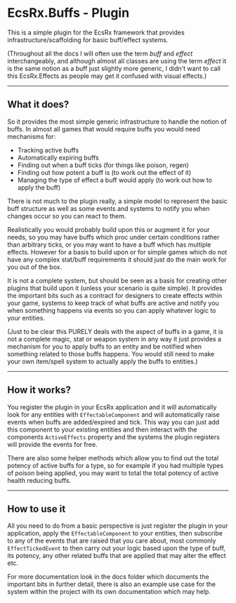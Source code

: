 # EcsRx.Buffs - Plugin

This is a simple plugin for the EcsRx framework that provides infrastructure/scaffolding for basic buff/effect systems.

(Throughout all the docs I will often use the term *buff* and *effect* interchangeably, and although almost all classes are
using the term *effect* it is the same notion as a buff just slightly more generic, I didn't want to call this EcsRx.Effects
as people may get it confused with visual effects.)

---

## What it does?

So it provides the most simple generic infrastructure to handle the notion of buffs. In almost all games that would require buffs
you would need mechanisms for:

- Tracking active buffs
- Automatically expiring buffs
- Finding out when a buff ticks (for things like poison, regen)
- Finding out how potent a buff is (to work out the effect of it)
- Managing the type of effect a buff would apply (to work out how to apply the buff)

There is not much to the plugin really, a simple model to represent the basic buff structure as well as some events and systems
to notify you when changes occur so you can react to them.

Realistically you would probably build upon this or augment it for your needs, so you may have buffs which proc under certain 
conditions rather than arbitrary ticks, or you may want to have a buff which has multiple effects. However for a basis to build 
upon or for simple games which do not have any complex stat/buff requirements it should just do the main work for you out of the box.

It is not a complete system, but should be seen as a basis for creating other plugins that build upon it (unless your scenario
is quite simple). It provides the important bits such as a contract for designers to create effects within your game, systems
to keep track of what buffs are active and notify you when something happens via events so you can apply whatever logic to your
entities.

(Just to be clear this PURELY deals with the aspect of buffs in a game, it is not a complete magic, stat or weapon system in any way
it just provides a mechanism for you to apply buffs to an entity and be notified when something related to those buffs happens. You 
would still need to make your own item/spell system to actually apply the buffs to entities.)

---

## How it works?

You register the plugin in your EcsRx application and it will automatically look for any entities with `EffectableComponent` and will
automatically raise events when buffs are added/expired and tick. This way you can just add this component to your existing entities
and then interact with the components `ActiveEffects` property and the systems the plugin registers will provide the events for free.

There are also some helper methods which allow you to find out the total potency of active buffs for a type, so for example if you had
multiple types of poison being applied, you may want to total the total potency of active health reducing buffs.

---

## How to use it

All you need to do from a basic perspective is just register the plugin in your application, apply the `EffectableComponent` to your 
entities, then subscribe to any of the events that are raised that you care about, most commonly `EffectTickedEvent` to then carry out
your logic based upon the type of buff, its potency, any other related buffs that are applied that may alter the effect etc.

For more documentation look in the docs folder which documents the important bits in further detail, there is also an example use case
for the system within the project with its own documentation which may help.